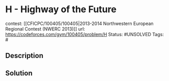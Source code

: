 # H - Highway of the Future

contest: [[CFICPC/100405/100405|2013-2014 Northwestern European Regional Contest (NWERC 2013)]]
url: https://codeforces.com/gym/100405/problem/H
Status: #UNSOLVED
Tags: #

## Description

## Solution


